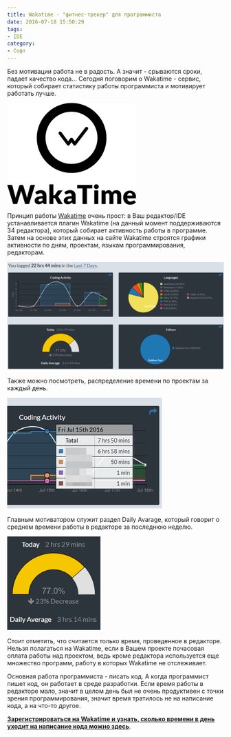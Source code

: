 ```yaml
---
title: Wakatime - "фитнес-трекер" для программиста
date: 2016-07-18 15:50:29
tags:
- IDE
category:
- Софт
---
```


Без мотивации работа не в радость. А значит - срываются сроки, падает качество кода... Сегодня поговорим о Wakatime - сервис, который собирает статистику работы программиста и мотивирует работать лучше.

<!-- more -->

![](/content/2016/07/wakatime/logo.png)

Принцип работы [Wakatime](/r/wakatime) очень прост: в Ваш редактор/IDE устанавливается плагин Wakatime (на данный момент поддерживаются 34 редактора), который собирает активность работы в программе. Затем на основе этих данных на сайте Wakatime строятся графики активности по дням, проектам, языкам программирования, редакторам.

![](/content/2016/07/wakatime/main.png)

Также можно посмотреть, распределение времени по проектам за каждый день.

![](/content/2016/07/wakatime/day.png)

Главным мотиватором служит раздел Daily Avarage, который говорит о среднем времени работы в редакторе за последнюю неделю. 

![](/content/2016/07/wakatime/average.png)

Стоит отметить, что считается только время, проведенное в редакторе. Нельзя полагаться на Wakatime, если в Вашем проекте почасовая оплата работы над проектом, ведь кроме редактора используется еще множество программ, работу в которых Wakatime не отслеживает.

Основная работа программиста - писать код. А когда программист пишет код, он работает в среде разработки. Если время работы в редакторе мало, значит в целом день был не очень продуктивен с точки зрения программирования, значит время тратилось не на написание кода, а на что-то другое. 

**[Зарегистрироваться на Wakatime и узнать, сколько времени в день уходит на написание кода можно здесь](/r/wakatime)**.

